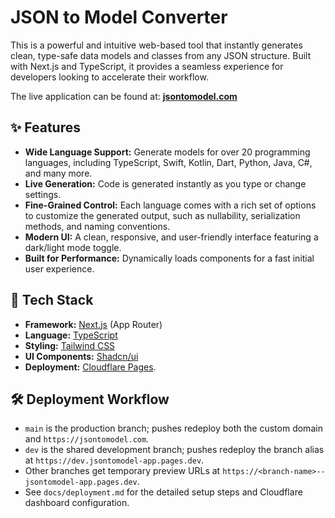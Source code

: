 # JSON to Model Converter

This is a powerful and intuitive web-based tool that instantly generates clean, type-safe data models and classes from any JSON structure. Built with Next.js and TypeScript, it provides a seamless experience for developers looking to accelerate their workflow.

The live application can be found at: **[jsontomodel.com](https://jsontomodel.com)**

## ✨ Features

-   **Wide Language Support:** Generate models for over 20 programming languages, including TypeScript, Swift, Kotlin, Dart, Python, Java, C#, and many more.
-   **Live Generation:** Code is generated instantly as you type or change settings.
-   **Fine-Grained Control:** Each language comes with a rich set of options to customize the generated output, such as nullability, serialization methods, and naming conventions.
-   **Modern UI:** A clean, responsive, and user-friendly interface featuring a dark/light mode toggle.
-   **Built for Performance:** Dynamically loads components for a fast initial user experience.

## 🚀 Tech Stack

-   **Framework:** [Next.js](https://nextjs.org/) (App Router)
-   **Language:** [TypeScript](https://www.typescriptlang.org/)
-   **Styling:** [Tailwind CSS](https://tailwindcss.com/)
-   **UI Components:** [Shadcn/ui](https://ui.shadcn.com/)
-   **Deployment:** [Cloudflare Pages](https://pages.cloudflare.com/).

## 🛠️ Deployment Workflow

-   `main` is the production branch; pushes redeploy both the custom domain and `https://jsontomodel.com`.
-   `dev` is the shared development branch; pushes redeploy the branch alias at `https://dev.jsontomodel-app.pages.dev`.
-   Other branches get temporary preview URLs at `https://<branch-name>--jsontomodel-app.pages.dev`.
-   See `docs/deployment.md` for the detailed setup steps and Cloudflare dashboard configuration.
